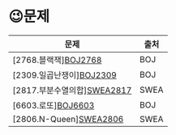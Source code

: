 # 	&#128521;문제


| 문제                                                         | 출처 |
| ------------------------------------------------------------ | ---- |
| [2768.블랙잭][BOJ2768](https://www.acmicpc.net/problem/2768) | BOJ  |
| [2309.일곱난쟁이][BOJ2309](https://www.acmicpc.net/problem/2309) | BOJ  |
| [2817.부분수열의합][SWEA2817](https://swexpertacademy.com/main/code/problem/problemDetail.do?contestProbId=AV7IzvG6EksDFAXB) | SWEA |
| [6603.로또][BOJ6603](https://www.acmicpc.net/problem/6603)   | BOJ  |
| [2806.N-Queen][SWEA2806](https://swexpertacademy.com/main/code/problem/problemDetail.do?contestProbId=AV7GKs06AU0DFAXB) | SWEA |



